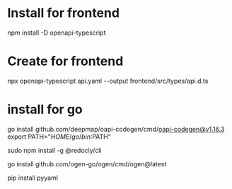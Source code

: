 # Install for frontend

npm install -D openapi-typescript

# Create for frontend

npx openapi-typescript api.yaml --output frontend/src/types/api.d.ts

# install for go

go install github.com/deepmap/oapi-codegen/cmd/oapi-codegen@v1.16.3
export PATH="$HOME/go/bin:$PATH"

sudo npm install -g @redocly/cli

go install github.com/ogen-go/ogen/cmd/ogen@latest

pip install pyyaml
